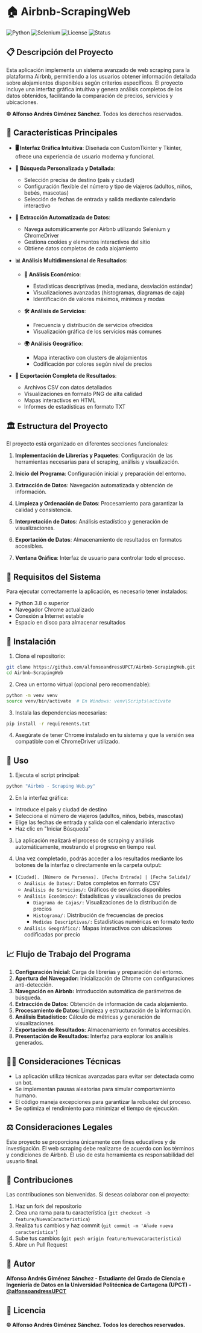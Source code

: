 # **🏠 Airbnb-ScrapingWeb**

![Python](https://img.shields.io/badge/Python-3.8+-blue.svg)
![Selenium](https://img.shields.io/badge/Selenium-4.0+-green.svg)
![License](https://img.shields.io/badge/Licencia-MIT-yellow)
![Status](https://img.shields.io/badge/Estado-Activo-brightgreen)


## **📋 Descripción del Proyecto**

Esta aplicación implementa un sistema avanzado de web scraping para la plataforma Airbnb, permitiendo a los usuarios obtener información detallada sobre alojamientos disponibles según criterios específicos. El proyecto incluye una interfaz gráfica intuitiva y genera análisis completos de los datos obtenidos, facilitando la comparación de precios, servicios y ubicaciones.

**© Alfonso Andrés Giménez Sánchez**. Todos los derechos reservados.

## **🚀 Características Principales**

- **🖥️ Interfaz Gráfica Intuitiva**: Diseñada con CustomTkinter y Tkinter, ofrece una experiencia de usuario moderna y funcional.

- **🔎 Búsqueda Personalizada y Detallada**: 
  - Selección precisa de destino (país y ciudad)
  - Configuración flexible del número y tipo de viajeros (adultos, niños, bebés, mascotas)
  - Selección de fechas de entrada y salida mediante calendario interactivo

- **🤖 Extracción Automatizada de Datos**: 
  - Navega automáticamente por Airbnb utilizando Selenium y ChromeDriver
  - Gestiona cookies y elementos interactivos del sitio
  - Obtiene datos completos de cada alojamiento

- **📊 Análisis Multidimensional de Resultados**:

  - **💸 Análisis Económico**: 
    - Estadísticas descriptivas (media, mediana, desviación estándar)
    - Visualizaciones avanzadas (histogramas, diagramas de caja)
    - Identificación de valores máximos, mínimos y modas

  - **🛠️ Análisis de Servicios**: 
    - Frecuencia y distribución de servicios ofrecidos
    - Visualización gráfica de los servicios más comunes

  - **🌍 Análisis Geográfico**: 
    - Mapa interactivo con clusters de alojamientos
    - Codificación por colores según nivel de precios
    
- **💾 Exportación Completa de Resultados**: 
  - Archivos CSV con datos detallados
  - Visualizaciones en formato PNG de alta calidad
  - Mapas interactivos en HTML
  - Informes de estadísticas en formato TXT

## **🏛️ Estructura del Proyecto**

El proyecto está organizado en diferentes secciones funcionales:

1. **Implementación de Librerías y Paquetes**: Configuración de las herramientas necesarias para el scraping, análisis y visualización.

2. **Inicio del Programa**: Configuración inicial y preparación del entorno.

3. **Extracción de Datos**: Navegación automatizada y obtención de información.

4. **Limpieza y Ordenación de Datos**: Procesamiento para garantizar la calidad y consistencia.

5. **Interpretación de Datos**: Análisis estadístico y generación de visualizaciones.

6. **Exportación de Datos**: Almacenamiento de resultados en formatos accesibles.

7. **Ventana Gráfica**: Interfaz de usuario para controlar todo el proceso.

## **🔌 Requisitos del Sistema**

Para ejecutar correctamente la aplicación, es necesario tener instalados:

- Python 3.8 o superior
- Navegador Chrome actualizado
- Conexión a Internet estable
- Espacio en disco para almacenar resultados

## **🔋 Instalación**

1. Clona el repositorio:
```bash
git clone https://github.com/alfonsoandressUPCT/Airbnb-ScrapingWeb.git
cd Airbnb-ScrapingWeb
```

2. Crea un entorno virtual (opcional pero recomendable):
```bash
python -m venv venv
source venv/bin/activate  # En Windows: venv\Scripts\activate
```

3. Instala las dependencias necesarias:
```bash
pip install -r requirements.txt
```

4. Asegúrate de tener Chrome instalado en tu sistema y que la versión sea compatible con el ChromeDriver utilizado.

## **📸 Uso**

1. Ejecuta el script principal:
```bash
python "Airbnb - Scraping Web.py"
```

2. En la interfaz gráfica:

  - Introduce el país y ciudad de destino
  - Selecciona el número de viajeros (adultos, niños, bebés, mascotas)
  - Elige las fechas de entrada y salida con el calendario interactivo
  - Haz clic en "Iniciar Búsqueda"

3. La aplicación realizará el proceso de scraping y análisis automáticamente, mostrando el progreso en tiempo real.

4. Una vez completado, podrás acceder a los resultados mediante los botones de la interfaz o directamente en la carpeta output:

  - `[Ciudad]. [Número de Personas]. [Fecha Entrada] | [Fecha Salida]/`
    - `Análisis de Datos/:` Datos completos en formato CSV
    - `Análisis de Servicios/:` Gráficos de servicios disponibles
    - `Análisis Económico/:` Estadísticas y visualizaciones de precios
      - `Diagrama de Cajas/:` Visualizaciones de la distribución de precios
      - `Histograma/:` Distribución de frecuencias de precios
      - `Medidas Descriptivas/:` Estadísticas numéricas en formato texto
    - `Análisis Geográfico/:` Mapas interactivos con ubicaciones codificadas por precio

## **📈 Flujo de Trabajo del Programa**

1. **Configuración Inicial:** Carga de librerías y preparación del entorno.
2. **Apertura del Navegador:** Inicialización de Chrome con configuraciones anti-detección.
3. **Navegación en Airbnb:** Introducción automática de parámetros de búsqueda.
4. **Extracción de Datos:** Obtención de información de cada alojamiento.
5. **Procesamiento de Datos:** Limpieza y estructuración de la información.
6. **Análisis Estadístico:** Cálculo de métricas y generación de visualizaciones.
7. **Exportación de Resultados:** Almacenamiento en formatos accesibles.
8. **Presentación de Resultados:** Interfaz para explorar los análisis generados.

## **🧑‍💻 Consideraciones Técnicas**

- La aplicación utiliza técnicas avanzadas para evitar ser detectada como un bot.
- Se implementan pausas aleatorias para simular comportamiento humano.
- El código maneja excepciones para garantizar la robustez del proceso.
- Se optimiza el rendimiento para minimizar el tiempo de ejecución.

## **⚖️ Consideraciones Legales**

Este proyecto se proporciona únicamente con fines educativos y de investigación. El web scraping debe realizarse de acuerdo con los términos y condiciones de Airbnb. El uso de esta herramienta es responsabilidad del usuario final.

## **🤝 Contribuciones**

Las contribuciones son bienvenidas. Si deseas colaborar con el proyecto:

1. Haz un fork del repositorio
2. Crea una rama para tu característica (`git checkout -b feature/NuevaCaracteristica`)
3. Realiza tus cambios y haz commit (`git commit -m 'Añade nueva característica'`)
4. Sube tus cambios (`git push origin feature/NuevaCaracteristica`)
5. Abre un Pull Request

## **📧 Autor**

**Alfonso Andrés Giménez Sánchez - Estudiante del Grado de Ciencia e Ingeniería de Datos en la Universidad Politécnica de Cartagena (UPCT) - [@alfonsoandressUPCT](https://github.com/alfonsoandressUPCT)**

## **📄 Licencia**

**© Alfonso Andrés Giménez Sánchez. Todos los derechos reservados.**
